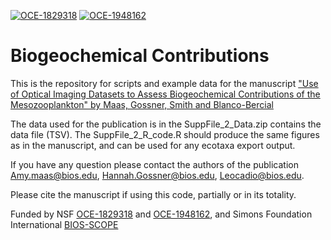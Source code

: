 [![OCE-1829318](https://img.shields.io/badge/NSF-1829318-blue.svg)](https://www.nsf.gov/awardsearch/showAward?AWD_ID=1829318) [![OCE-1948162](https://img.shields.io/badge/NSF-1948162-blue.svg)](https://www.nsf.gov/awardsearch/showAward?AWD_ID=1948162)
# Biogeochemical Contributions 

This is the repository for scripts and example data for the manuscript ["Use of Optical Imaging Datasets to Assess Biogeochemical Contributions of the Mesozooplankton" by Maas, Gossner, Smith and Blanco-Bercial](https://doi.org/10.1093/plankt/fbab037)

The data used for the publication is in the SuppFile_2_Data.zip contains the data file (TSV). The SuppFile_2_R_code.R should produce the same figures as in the manuscript, and can be used for any ecotaxa export output. 

If you have any question please contact the authors of the publication Amy.maas@bios.edu, Hannah.Gossner@bios.edu, Leocadio@bios.edu.

Please cite the manuscript if using this code, partially or in its totality. 

Funded by NSF  [OCE-1829318](https://www.nsf.gov/awardsearch/showAward?AWD_ID=1829318) and [OCE-1948162](https://www.nsf.gov/awardsearch/showAward?AWD_ID=1948162), and Simons Foundation International [BIOS-SCOPE](https://scope.bios.edu/)
